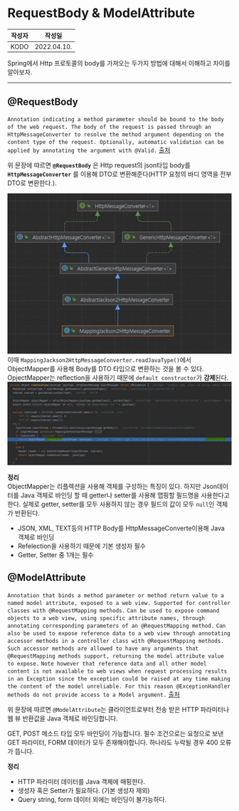 # RequestBody & ModelAttribute
|작성자|작성일|
|:--:|:--:|  
|KODO|2022.04.10.|


Spring에서 Http 프로토콜의 body를 가져오는 두가지 방법에 대해서 이해하고 차이를 알아보자.   

---
## @RequestBody
`Annotation indicating a method parameter should be bound to the body of the web request. The body of the request is passed through an HttpMessageConverter to resolve the method argument depending on the content type of the request. Optionally, automatic validation can be applied by annotating the argument with @Valid.` [출처](https://docs.spring.io/spring-framework/docs/current/javadoc-api/org/springframework/web/bind/annotation/RequestBody.html)

위 문장에 따르면 **`@RequestBody`** 은 Http request의 json타입 body를 **`HttpMessageConverter`** 를 이용해 DTO로 변환해준다(HTTP 요청의 바디 영역을 전부 DTO로 변환한다.).

![HttpMessageConverter](./assets/HttpMessageConverter.JPG)   
이때 `MappingJackson2HttpMessageConverter.readJavaType()`에서 ObjectMapper를 사용해 Body를 DTO 타입으로 변환하는 것을 볼 수 있다. OpjectMapper는 reflection을 사용하기 때문에 `default constructor`가 **강제**된다.
![readJavaType](./assets/readJavaType.JPG)   

**정리**   
ObjectMapper는 리플렉션을 사용해 객체를 구성하는 특징이 있다. 하지만 Json데이터를 Java 객체로 바인딩 할 때 getter나 setter를 사용해 맵핑할 필드명을 사용한다고 한다.
실제로 getter, setter를 모두 사용하지 않는 경우 필드의 값이 모두 `null`인 객체가 반환된다.
- JSON, XML, TEXT등의 HTTP Body를 HttpMessageConverte이용해 Java 객체로 바인딩
- Refelection을 사용하기 때문에 기본 생성자 필수
- Getter, Setter 중 1개는 필수

## @ModelAttribute
`Annotation that binds a method parameter or method return value to a named model attribute, exposed to a web view. Supported for controller classes with @RequestMapping methods.`
`Can be used to expose command objects to a web view, using specific attribute names, through annotating corresponding parameters of an @RequestMapping method.`
`Can also be used to expose reference data to a web view through annotating accessor methods in a controller class with @RequestMapping methods. Such accessor methods are allowed to have any arguments that @RequestMapping methods support, returning the model attribute value to expose.`
`Note however that reference data and all other model content is not available to web views when request processing results in an Exception since the exception could be raised at any time making the content of the model unreliable. For this reason @ExceptionHandler methods do not provide access to a Model argument.` [출처](https://docs.spring.io/spring-framework/docs/current/javadoc-api/org/springframework/web/bind/annotation/ModelAttribute.html)

위 문장에 따르면 `@ModelAttribute`는 클라이언트로부터 전송 받은 HTTP 파라미터나 웹 뷰 반환값을 Java 객체로 바인딩합니다.

GET, POST 메소드 타입 모두 바인딩이 가능합니다. 
필수 조건으로는 요청으로 보낸 GET 파라미터, FORM 데이터가 모두 존재해야합니다. 하나라도 누락될 경우 400 오류가 뜹니다.

**정리**   
- HTTP 파라미터 데이터를 Java 객체에 매핑한다.
- 생성자 혹은 Setter가 필요하다. (기본 생성자 제외)
- Query string, form 데이터 외에는 바인딩이 불가능하다.


